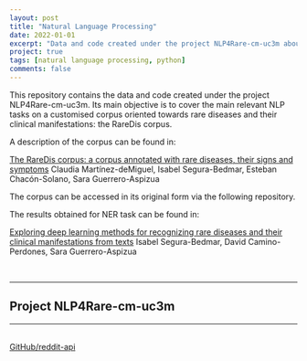 ```yaml
---
layout: post
title: "Natural Language Processing"
date: 2022-01-01
excerpt: "Data and code created under the project NLP4Rare-cm-uc3m about Natural Language Processing applied to the discover of new rare diseases. Published in BMC Bioinformatics peer-reviewed journal."
project: true
tags: [natural language processing, python]
comments: false
---
```


This repository contains the data and code created under the project NLP4Rare-cm-uc3m. Its main objective is to cover the main relevant NLP tasks on a customised corpus oriented towards rare diseases and their clinical manifestations: the RareDis corpus.

A description of the corpus can be found in:

[The RareDis corpus: a corpus annotated with rare diseases, their signs and symptoms](https://arxiv.org/abs/2108.01204) Claudia Martínez-deMiguel, Isabel Segura-Bedmar, Esteban Chacón-Solano, Sara Guerrero-Aspizua

The corpus can be accessed in its original form via the following repository.

The results obtained for NER task can be found in:

[Exploring deep learning methods for recognizing rare diseases and their clinical manifestations from texts](https://arxiv.org/abs/2109.00343) Isabel Segura-Bedmar, David Camino-Perdones, Sara Guerrero-Aspizua

<br>

***

## Project NLP4Rare-cm-uc3m

***

<br>

<div markdown="0"><a href="https://github.com/cadovid/nlp4rare" class="btn">GitHub/reddit-api</a></div>
